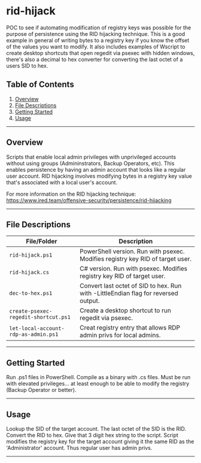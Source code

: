 # rid-hijack

POC to see if automating modification of registry keys was possible for the purpose of persistence using the RID hijacking technique. This is a good example in general of writing bytes to a registry key if you know the offset of the values you want to modify. It also includes examples of Wscript to create desktop shortcuts that open regedit via psexec with hidden windows, there's also a decimal to hex converter for converting the last octet of a users SID to hex.

## Table of Contents
1. [Overview](#overview)
2. [File Descriptions](#file-descriptions)
3. [Getting Started](#getting-started)
4. [Usage](#usage)

---

## Overview

Scripts that enable local admin privileges with unprivileged accounts without using groups (Admininstrators, Backup Operators, etc). This enables persistence by having an admin account that looks like a regular user account. RID hijacking involves modifying bytes in a registry key value that's associated with a local user's account.  

For more information on the RID hijacking technique:
https://www.ired.team/offensive-security/persistence/rid-hijacking  

---

## File Descriptions

| **File/Folder**       | **Description**                                                                 |
|------------------------|---------------------------------------------------------------------------------|
| `rid-hijack.ps1`       | PowerShell version. Run with psexec. Modifies registry key RID of target user. |
| `rid-hijack.cs`        | C# version. Run with psexec. Modifies registry key RID of target user. |
| `dec-to-hex.ps1`       | Convert last octet of SID to hex. Run with -LittleEndian flag for reversed output. |
| `create-psexec-regedit-shortcut.ps1` | Create a desktop shortcut to run regedit via psexec. |
| `let-local-account-rdp-as-admin.ps1` | Creat registry entry that allows RDP admin privs for local admins. |

---

## Getting Started  

Run .ps1 files in PowerShell. Compile as a binary with .cs files. Must be run with elevated privileges... at least enough to be able to modify the registry (Backup Operator or better).

---

## Usage

Lookup the SID of the target account. The last octet of the SID is the RID. Convert the RID to hex. Give that 3 digit hex string to the script. Script modifies the registry key for the target account giving it the same RID as the 'Administrator' account. Thus regular user has admin privs.

---
